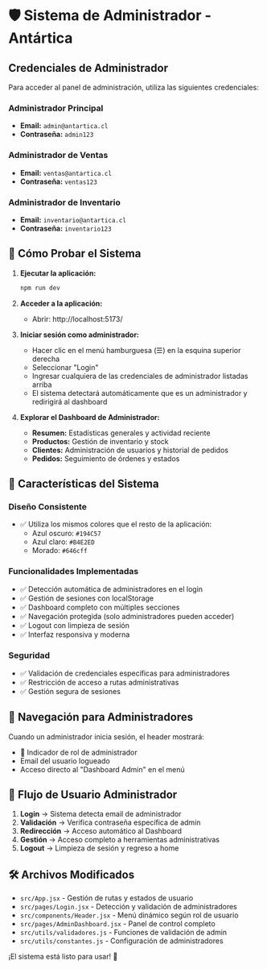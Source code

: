 # 🛡️ Sistema de Administrador - Antártica

## Credenciales de Administrador

Para acceder al panel de administración, utiliza las siguientes credenciales:

### Administrador Principal
- **Email:** `admin@antartica.cl`
- **Contraseña:** `admin123`

### Administrador de Ventas
- **Email:** `ventas@antartica.cl`
- **Contraseña:** `ventas123`

### Administrador de Inventario
- **Email:** `inventario@antartica.cl`
- **Contraseña:** `inventario123`

## 🚀 Cómo Probar el Sistema

1. **Ejecutar la aplicación:**
   ```bash
   npm run dev
   ```

2. **Acceder a la aplicación:**
   - Abrir: http://localhost:5173/

3. **Iniciar sesión como administrador:**
   - Hacer clic en el menú hamburguesa (☰) en la esquina superior derecha
   - Seleccionar "Login"
   - Ingresar cualquiera de las credenciales de administrador listadas arriba
   - El sistema detectará automáticamente que es un administrador y redirigirá al dashboard

4. **Explorar el Dashboard de Administrador:**
   - **Resumen:** Estadísticas generales y actividad reciente
   - **Productos:** Gestión de inventario y stock
   - **Clientes:** Administración de usuarios y historial de pedidos
   - **Pedidos:** Seguimiento de órdenes y estados

## 🎨 Características del Sistema

### Diseño Consistente
- ✅ Utiliza los mismos colores que el resto de la aplicación:
  - Azul oscuro: `#194C57`
  - Azul claro: `#B4E2ED`
  - Morado: `#646cff`

### Funcionalidades Implementadas
- ✅ Detección automática de administradores en el login
- ✅ Gestión de sesiones con localStorage
- ✅ Dashboard completo con múltiples secciones
- ✅ Navegación protegida (solo administradores pueden acceder)
- ✅ Logout con limpieza de sesión
- ✅ Interfaz responsiva y moderna

### Seguridad
- ✅ Validación de credenciales específicas para administradores
- ✅ Restricción de acceso a rutas administrativas
- ✅ Gestión segura de sesiones

## 📱 Navegación para Administradores

Cuando un administrador inicia sesión, el header mostrará:
- 👑 Indicador de rol de administrador
- Email del usuario logueado
- Acceso directo al "Dashboard Admin" en el menú

## 🔄 Flujo de Usuario Administrador

1. **Login** → Sistema detecta email de administrador
2. **Validación** → Verifica contraseña específica de admin
3. **Redirección** → Acceso automático al Dashboard
4. **Gestión** → Acceso completo a herramientas administrativas
5. **Logout** → Limpieza de sesión y regreso a home

## 🛠️ Archivos Modificados

- `src/App.jsx` - Gestión de rutas y estados de usuario
- `src/pages/Login.jsx` - Detección y validación de administradores
- `src/components/Header.jsx` - Menú dinámico según rol de usuario
- `src/pages/AdminDashboard.jsx` - Panel de control completo
- `src/utils/validadores.js` - Funciones de validación de admin
- `src/utils/constantes.js` - Configuración de administradores

¡El sistema está listo para usar! 🎉
